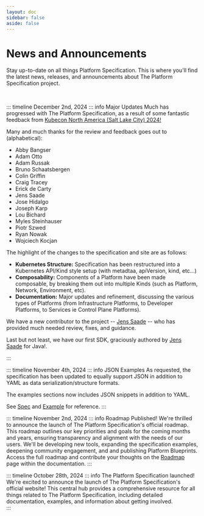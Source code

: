 ```yaml
---
layout: doc
sidebar: false
aside: false
---
```


# News and Announcements

Stay up-to-date on all things Platform Specification.  This is where you'll find the latest news, releases, and announcements about The Platform Specification project.

<p>&nbsp;</p>

::: timeline December 2nd, 2024
::: info Major Updates
Much has progressed with The Platform Specification, as a result of some fantastic feedback from [Kubecon North America (Salt Lake City) 2024!](https://events.linuxfoundation.org/kubecon-cloudnativecon-north-america/)

Many and much thanks for the review and feedback goes out to (alphabetical):

  - Abby Bangser
  - Adam Otto
  - Adam Russak
  - Bruno Schaatsbergen
  - Colin Griffin
  - Craig Tracey
  - Erick de Carty
  - Jens Saade
  - Jose Hidalgo
  - Joseph Karp
  - Lou Bichard
  - Myles Steinhauser
  - Piotr Szwed
  - Ryan Nowak
  - Wojciech Kocjan

The highlight of the changes to the specification and site are as follows:

  * **Kubernetes Structure:**  Specification has been restructured into a Kubernetes API/Kind style setup (with metadtaa, apiVersion, kind, etc...)
  * **Composability:**  Components of a Platform have been made composable, by breaking them out into multiple Kinds (such as Platform, Network, Environment, etc).
  * **Documentation:**  Major updates and refinement, discussing the various types of Platforms (from Infrastructure Platforms, to Developer Platforms, to Services ie Control Plane Platforms).

We have a new contributor to the project -- [Jens Saade](https://github.com/jenssaade) -- who has provided much needed review, fixes, and guidance.

Last but not least, we have our first SDK, graciously authored by [Jens Saade](https://github.com/jenssaade) for Java!.

:::

::: timeline November 4th, 2024
::: info JSON Examples
As requested, the specification has been updated to equally support JSON in addition to YAML as data serialization/structure formats.

The examples sections now includes JSON snippets in addition to YAML.

See [Spec](docs/spec/spec) and [Example](docs/spec/example) for reference.
:::

::: timeline November 2nd, 2024
::: info Roadmap Published!
We're thrilled to announce the launch of The Platform Specification's official roadmap.  This roadmap outlines our key priorities and goals for the coming months and years, ensuring transparency and alignment with the needs of our users.  We'll be developing new tools, expanding the specification examples, deepening community engagement, and and publishing Platform Blueprints.  Access the full roadmap and contribute your thoughts on the [Roadmap](docs/project/roadmap) page within the documentation.
:::

::: timeline October 28th, 2024
::: info The Platform Specification launched!
We're excited to announce the launch of The Platform Specification's official website! This central hub provides a comprehensive resource for all things related to The Platform Specification, including detailed documentation, examples, and information about getting involved.  
:::
